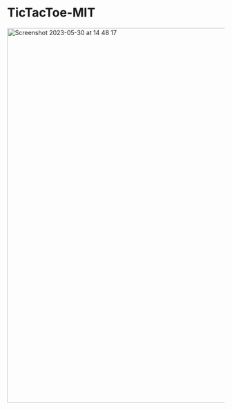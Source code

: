 # TicTacToe-MIT

<img width="870" alt="Screenshot 2023-05-30 at 14 48 17" src="https://github.com/jeanmenta/TicTacToe-MIT/assets/89556322/1ee59829-c0ad-4b34-88b1-1d39d67b933d">
